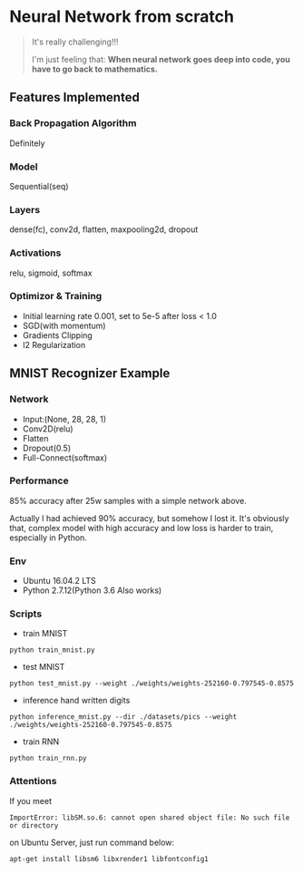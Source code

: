 # Neural Network from scratch

> It's really challenging!!! 
> 
> I'm just feeling that: **When neural network goes deep into code, you have to go back to mathematics.**

## Features Implemented

### Back Propagation Algorithm

Definitely

### Model

Sequential(seq)

### Layers

dense(fc), conv2d, flatten, maxpooling2d, dropout

### Activations

relu, sigmoid, softmax

### Optimizor & Training

- Initial learning rate 0.001, set to 5e-5 after loss < 1.0
- SGD(with momentum)
- Gradients Clipping
- l2 Regularization

## MNIST Recognizer Example

### Network

- Input:(None, 28, 28, 1)
- Conv2D(relu)
- Flatten
- Dropout(0.5)
- Full-Connect(softmax)

### Performance

85% accuracy after 25w samples with a simple network above. 

Actually I had achieved 90% accuracy, but somehow I lost it. It's obviously that, complex model with high accuracy and low loss is harder to train, especially in Python.

### Env

- Ubuntu 16.04.2 LTS
- Python 2.7.12(Python 3.6 Also works)

### Scripts

- train MNIST

`python train_mnist.py`

- test MNIST

`python test_mnist.py --weight ./weights/weights-252160-0.797545-0.8575`

- inference hand written digits

`python inference_mnist.py --dir ./datasets/pics --weight ./weights/weights-252160-0.797545-0.8575`

- train RNN

`python train_rnn.py`

### Attentions

If you meet

`ImportError: libSM.so.6: cannot open shared object file: No such file or directory`

on Ubuntu Server, just run command below:

`apt-get install libsm6 libxrender1 libfontconfig1`

